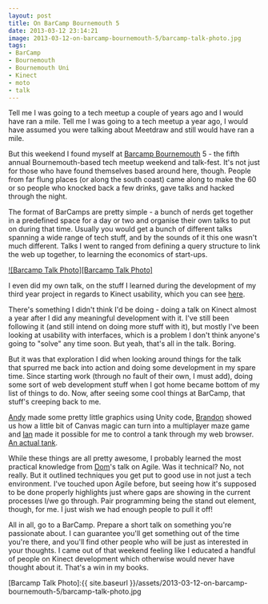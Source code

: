```yaml
---
layout: post
title: On BarCamp Bournemouth 5
date: 2013-03-12 23:14:21
image: 2013-03-12-on-barcamp-bournemouth-5/barcamp-talk-photo.jpg
tags:
- BarCamp
- Bournemouth
- Bournemouth Uni
- Kinect
- moto
- talk
---
```

Tell me I was going to a tech meetup a couple of years ago and I would have ran a mile. Tell me I was going to a tech meetup a year ago, I would have assumed you were talking about Meetdraw and still would have ran a mile.

But this weekend I found myself at [Barcamp Bournemouth][Barcamp Bournemouth] 5 - the fifth annual Bournemouth-based tech meetup weekend and talk-fest. It's not just for those who have found themselves based around here, though. People from far flung places (or along the south coast) came along to make the 60 or so people who knocked back a few drinks, gave talks and hacked through the night.

The format of BarCamps are pretty simple - a bunch of nerds get together in a predefined space for a day or two and organise their own talks to put on during that time. Usually you would get a bunch of different talks spanning a wide range of tech stuff, and by the sounds of it this one wasn't much different. Talks I went to ranged from defining a query structure to link the web up together, to learning the economics of start-ups.

[![Barcamp Talk Photo][Barcamp Talk Photo]][Barcamp Twitter Post]

I even did my own talk, on the stuff I learned during the development of my third year project in regards to Kinect usability, which you can see <a title="Kinect and Why You’re A Prick – BarCamp Bournemouth Talk" href="http://mattcrouch.net/blog/2013/03/kinect-and-why-youre-a-prick-barcamp-bournemouth-talk/">here</a>.

There's something I didn't think I'd be doing - doing a talk on Kinect almost a year after I did any meaningful development with it. I've still been following it (and still intend on doing more stuff with it), but mostly I've been looking at usability with interfaces, which is a problem I don't think anyone's going to "solve" any time soon. But yeah, that's all in the talk. Boring.

But it was that exploration I did when looking around things for the talk that spurred me back into action and doing some development in my spare time. Since starting work (through no fault of their own, I must add), doing some sort of web development stuff when I got home became bottom of my list of things to do. Now, after seeing some cool things at BarCamp, that stuff's creeping back to me.

[Andy][@andytouch] made some pretty little graphics using Unity code, [Brandon][@brandonhawkes] showed us how a little bit of Canvas magic can turn into a multiplayer maze game and [Ian][@i_renton] made it possible for me to control a tank through my web browser. [An actual tank][Raspberry Tank].

While these things are all pretty awesome, I probably learned the most practical knowledge from [Dom][@kirisuteranza]'s talk on Agile. Was it technical? No, not really. But it outlined techniques you get put to good use in not just a tech environment. I've touched upon Agile before, but seeing how it's supposed to be done properly highlights just where gaps are showing in the current processes I/we go through. Pair programming being the stand out element, though, for me. I just wish we had enough people to pull it off!

All in all, go to a BarCamp. Prepare a short talk on something you're passionate about. I can guarantee you'll get something out of the time you're there, and you'll find other people who will be just as interested in your thoughts. I came out of that weekend feeling like I educated a handful of people on Kinect development which otherwise would never have thought about it. That's a win in my books.

[Barcamp Talk Photo]:{{ site.baseurl }}/assets/2013-03-12-on-barcamp-bournemouth-5/barcamp-talk-photo.jpg

[Barcamp Bournemouth]:http://barcampbournemouth.org/
[Barcamp Twitter Post]:https://twitter.com/bcbournemouth/status/310404788003151872/photo/1
[@andytouch]:https://twitter.com/andytouch
[@brandonhawkes]:https://twitter.com/brandonhawkes
[@i_renton]:https://twitter.com/i_renton
[Raspberry Tank]:http://www.slideshare.net/ianrenton/raspberry-tank-barcamp-bournemouth-5?
[@kirisuteranza]:https://twitter.com/kirisuteranza